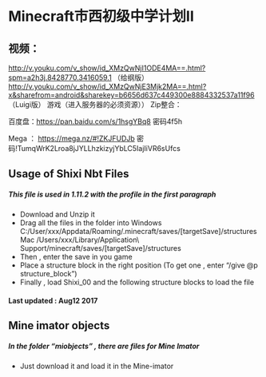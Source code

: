 # Minecraft市西初级中学计划II
## 视频：
http://v.youku.com/v_show/id_XMzQwNjI1ODE4MA==.html?spm=a2h3j.8428770.3416059.1 （给纲版）
http://v.youku.com/v_show/id_XMzQwNjE3Mjk2MA==.html?x&sharefrom=android&sharekey=b6656d637c449300e8884332537a11f96 （Luigi版）
游戏（进入服务器的必须资源））
Zip整合：

百度盘：https://pan.baidu.com/s/1hsgYBq8 密码4f5h

Mega ： https://mega.nz/#!ZKJFUDJb 密码!TumqWrK2Lroa8jJYLLhzkizyjYbLC5IajIiVR6sUfcs

## Usage of Shixi Nbt Files
##### This file is used in 1.11.2 with the profile in the first paragraph 
* Download and Unzip it 
* Drag all the files in the folder into
Windows  C:/User/xxx/Appdata/Roaming/.minecraft/saves/[targetSave]/structures 
Mac  /Users/xxx/Library/Application\ Support/minecraft/saves/[targetSave]/structures
* Then , enter the save in you game
* Place a structure block in the right position (To get one , enter “/give @p structure_block”)
* Finally , load Shixi_00 and the following structure blocks to load the file
#### Last updated : Aug12 2017
## Mine imator objects
##### In the folder “miobjects” , there are files for Mine Imator  
* Just download it and load it in the Mine-imator
